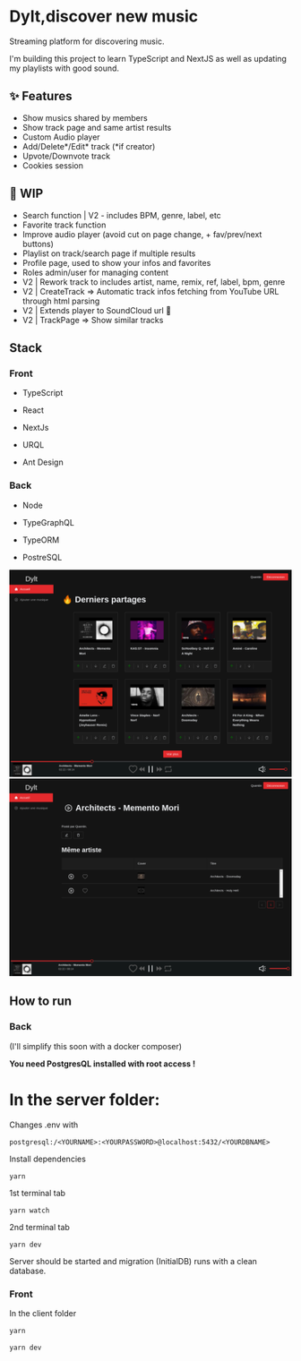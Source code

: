 # Dylt,discover new music

Streaming platform for discovering music.

I'm building this project to learn TypeScript and NextJS as well as updating my playlists with good sound.

## :sparkles: Features

- Show musics shared by members
- Show track page and same artist results
- Custom Audio player
- Add/Delete*/Edit* track (*if creator)
- Upvote/Downvote track
- Cookies session

## :construction: WIP

- Search function | V2 - includes BPM, genre, label, etc
- Favorite track function
- Improve audio player (avoid cut on page change, + fav/prev/next buttons)
- Playlist on track/search page if multiple results
- Profile page, used to show your infos and favorites
- Roles admin/user for managing content
- V2 | Rework track to includes artist, name, remix, ref, label, bpm, genre
- V2 | CreateTrack => Automatic track infos fetching from YouTube URL through html parsing
- V2 | Extends player to SoundCloud url :eyes:
- V2 | TrackPage => Show similar tracks

## Stack

### Front

- TypeScript

- React

- NextJs

- URQL

- Ant Design

### Back

- Node

- TypeGraphQL

- TypeORM

- PostreSQL

![](dylt-home.png)
![](dylt-track.png)


## How to run

### Back

(I'll simplify this soon with a docker composer)

**You need PostgresQL installed with root access !**

# In the server folder:

Changes .env with
```
postgresql:/<YOURNAME>:<YOURPASSWORD>@localhost:5432/<YOURDBNAME>
```

Install dependencies
```
yarn
```
1st terminal tab
```
yarn watch
```
2nd terminal tab
```
yarn dev
```

Server should be started and migration (InitialDB) runs with a clean database.

### Front

In the client folder

```
yarn
```

```
yarn dev
```